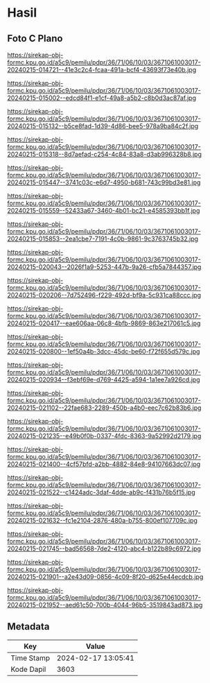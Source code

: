 # Hasil

## Foto C Plano

https://sirekap-obj-formc.kpu.go.id/a5c9/pemilu/pdpr/36/71/06/10/03/3671061003017-20240215-014721--41e3c2c4-fcaa-491a-bcf4-43693f73e40b.jpg

https://sirekap-obj-formc.kpu.go.id/a5c9/pemilu/pdpr/36/71/06/10/03/3671061003017-20240215-015002--edcd84f1-e1cf-49a8-a5b2-c8b0d3ac87af.jpg

https://sirekap-obj-formc.kpu.go.id/a5c9/pemilu/pdpr/36/71/06/10/03/3671061003017-20240215-015132--b5ce8fad-1d39-4d86-bee5-978a9ba84c2f.jpg

https://sirekap-obj-formc.kpu.go.id/a5c9/pemilu/pdpr/36/71/06/10/03/3671061003017-20240215-015318--8d7aefad-c254-4c84-83a8-d3ab996328b8.jpg

https://sirekap-obj-formc.kpu.go.id/a5c9/pemilu/pdpr/36/71/06/10/03/3671061003017-20240215-015447--3741c03c-e6d7-4950-b681-743c99bd3e81.jpg

https://sirekap-obj-formc.kpu.go.id/a5c9/pemilu/pdpr/36/71/06/10/03/3671061003017-20240215-015559--52433a67-3460-4b01-bc21-e4585393bb1f.jpg

https://sirekap-obj-formc.kpu.go.id/a5c9/pemilu/pdpr/36/71/06/10/03/3671061003017-20240215-015853--2ea1cbe7-7191-4c0b-9861-9c3763745b32.jpg

https://sirekap-obj-formc.kpu.go.id/a5c9/pemilu/pdpr/36/71/06/10/03/3671061003017-20240215-020043--2026f1a9-5253-447b-9a26-cfb5a7844357.jpg

https://sirekap-obj-formc.kpu.go.id/a5c9/pemilu/pdpr/36/71/06/10/03/3671061003017-20240215-020206--7d752496-f229-492d-bf9a-5c931ca88ccc.jpg

https://sirekap-obj-formc.kpu.go.id/a5c9/pemilu/pdpr/36/71/06/10/03/3671061003017-20240215-020417--eae606aa-06c8-4bfb-9869-863e217061c5.jpg

https://sirekap-obj-formc.kpu.go.id/a5c9/pemilu/pdpr/36/71/06/10/03/3671061003017-20240215-020800--1ef50a4b-3dcc-45dc-be60-f72f655d579c.jpg

https://sirekap-obj-formc.kpu.go.id/a5c9/pemilu/pdpr/36/71/06/10/03/3671061003017-20240215-020934--f3ebf69e-d769-4425-a594-1a1ee7a926cd.jpg

https://sirekap-obj-formc.kpu.go.id/a5c9/pemilu/pdpr/36/71/06/10/03/3671061003017-20240215-021102--22fae683-2289-450b-a4b0-eec7c62b83b6.jpg

https://sirekap-obj-formc.kpu.go.id/a5c9/pemilu/pdpr/36/71/06/10/03/3671061003017-20240215-021235--e49b0f0b-0337-4fdc-8363-9a52992d2179.jpg

https://sirekap-obj-formc.kpu.go.id/a5c9/pemilu/pdpr/36/71/06/10/03/3671061003017-20240215-021400--4cf57bfd-a2bb-4882-84e8-94107663dc07.jpg

https://sirekap-obj-formc.kpu.go.id/a5c9/pemilu/pdpr/36/71/06/10/03/3671061003017-20240215-021522--c1424adc-3daf-4dde-ab9c-f431b76b5f15.jpg

https://sirekap-obj-formc.kpu.go.id/a5c9/pemilu/pdpr/36/71/06/10/03/3671061003017-20240215-021632--fc1e2104-2876-480a-b755-800ef107709c.jpg

https://sirekap-obj-formc.kpu.go.id/a5c9/pemilu/pdpr/36/71/06/10/03/3671061003017-20240215-021745--bad56568-7de2-4120-abc4-b122b89c6972.jpg

https://sirekap-obj-formc.kpu.go.id/a5c9/pemilu/pdpr/36/71/06/10/03/3671061003017-20240215-021901--a2e43d09-0856-4c09-8f20-d625e44ecdcb.jpg

https://sirekap-obj-formc.kpu.go.id/a5c9/pemilu/pdpr/36/71/06/10/03/3671061003017-20240215-021952--aed61c50-700b-4044-96b5-3519843ad873.jpg


## Metadata

| Key        | Value               |
| ---------- | ------------------- |
| Time Stamp | 2024-02-17 13:05:41 |
| Kode Dapil | 3603                |



